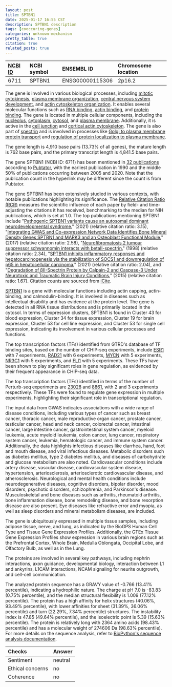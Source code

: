 ```yaml
---
layout: post
title: SPTBN1
date: 2025-01-17 16:55 CST
description: SPTBN1 description
tags: [cooccuring-genes]
categories: unknown-mechanism
pretty_table: true
citation: true
related_posts: true
---
```




| [NCBI ID](https://www.ncbi.nlm.nih.gov/gene/6711) | NCBI symbol | ENSEMBL ID | Chromosome location |
| :-------- | :------- | :-------- | :------- |
| 6711  | SPTBN1 | ENSG00000115306 | 2p16.2 |



The gene is involved in various biological processes, including [mitotic cytokinesis](https://amigo.geneontology.org/amigo/term/GO:0000281), [plasma membrane organization](https://amigo.geneontology.org/amigo/term/GO:0007009), [central nervous system development](https://amigo.geneontology.org/amigo/term/GO:0007417), and [actin cytoskeleton organization](https://amigo.geneontology.org/amigo/term/GO:0030036). It enables several molecular functions such as [RNA binding](https://amigo.geneontology.org/amigo/term/GO:0003723), [actin binding](https://amigo.geneontology.org/amigo/term/GO:0003779), and [protein binding](https://amigo.geneontology.org/amigo/term/GO:0005515). The gene is located in multiple cellular components, including the [nucleolus](https://amigo.geneontology.org/amigo/term/GO:0005730), [cytoplasm](https://amigo.geneontology.org/amigo/term/GO:0005737), [cytosol](https://amigo.geneontology.org/amigo/term/GO:0005829), and [plasma membrane](https://amigo.geneontology.org/amigo/term/GO:0005886). Additionally, it is active in the [cell junction](https://amigo.geneontology.org/amigo/term/GO:0030054) and [cortical actin cytoskeleton](https://amigo.geneontology.org/amigo/term/GO:0030864). The gene is also part of [spectrin](https://amigo.geneontology.org/amigo/term/GO:0008091) and is involved in processes like [Golgi to plasma membrane protein transport](https://amigo.geneontology.org/amigo/term/GO:0043001) and [regulation of protein localization to plasma membrane](https://amigo.geneontology.org/amigo/term/GO:1903076).


The gene length is 4,910 base pairs (13.73% of all genes), the mature length is 762 base pairs, and the primary transcript length is 4,841.5 base pairs.


The gene SPTBN1 (NCBI ID: 6711) has been mentioned in [32 publications](https://pubmed.ncbi.nlm.nih.gov/?term=%22SPTBN1%22) according to [Pubtator](https://academic.oup.com/nar/article/47/W1/W587/5494727), with the earliest publication in 1990 and the middle 50% of publications occurring between 2005 and 2020. Note that the publication count in the hyperlink may be different since the count is from Pubtator.


The gene SPTBN1 has been extensively studied in various contexts, with notable publications highlighting its significance. The [Relative Citation Ratio (RCR)](https://journals.plos.org/plosbiology/article?id=10.1371/journal.pbio.1002541) measures the scientific influence of each paper by field- and time-adjusting the citations it has received, benchmarking to the median for NIH publications, which is set at 1.0. The top publications mentioning SPTBN1 include "[Pathogenic SPTBN1 variants cause an autosomal dominant neurodevelopmental syndrome.](https://pubmed.ncbi.nlm.nih.gov/34211179)" (2021) (relative citation ratio: 3.15), "[Integrating GWAS and Co-expression Network Data Identifies Bone Mineral Density Genes SPTBN1 and MARK3 and an Osteoblast Functional Module.](https://pubmed.ncbi.nlm.nih.gov/27866947)" (2017) (relative citation ratio: 2.58), "[Neurofibromatosis 2 tumour suppressor schwannomin interacts with betaII-spectrin.](https://pubmed.ncbi.nlm.nih.gov/9537418)" (1998) (relative citation ratio: 2.34), "[SPTBN1 inhibits inflammatory responses and hepatocarcinogenesis via the stabilization of SOCS1 and downregulation of p65 in hepatocellular carcinoma.](https://pubmed.ncbi.nlm.nih.gov/33754058)" (2021) (relative citation ratio: 2.04), and "[Degradation of βII-Spectrin Protein by Calpain-2 and Caspase-3 Under Neurotoxic and Traumatic Brain Injury Conditions.](https://pubmed.ncbi.nlm.nih.gov/25270371)" (2015) (relative citation ratio: 1.67). Citation counts are sourced from [iCite](https://icite.od.nih.gov).


[SPTBN1](https://www.proteinatlas.org/ENSG00000115306-SPTBN1) is a gene with molecular functions including actin capping, actin-binding, and calmodulin-binding. It is involved in diseases such as intellectual disability and has evidence at the protein level. The gene is detected in all RNA tissue distributions and is primarily located in the cytosol. In terms of expression clusters, SPTBN1 is found in Cluster 43 for blood expression, Cluster 34 for tissue expression, Cluster 19 for brain expression, Cluster 53 for cell line expression, and Cluster 53 for single cell expression, indicating its involvement in various cellular processes and functions.


The top transcription factors (TFs) identified from GTRD's database of TF binding sites, based on the number of CHIP-seq experiments, include [ESR1](https://www.ncbi.nlm.nih.gov/gene/2099) with 7 experiments, [RAD21](https://www.ncbi.nlm.nih.gov/gene/5885) with 6 experiments, [MYCN](https://www.ncbi.nlm.nih.gov/gene/4613) with 5 experiments, [NR3C1](https://www.ncbi.nlm.nih.gov/gene/2908) with 5 experiments, and [FLI1](https://www.ncbi.nlm.nih.gov/gene/2313) with 5 experiments. These TFs have been shown to play significant roles in gene regulation, as evidenced by their frequent appearance in CHIP-seq data.


The top transcription factors (TFs) identified in terms of the number of Perturb-seq experiments are [23028](https://www.ncbi.nlm.nih.gov/gene/23028) and [8861](https://www.ncbi.nlm.nih.gov/gene/8861), with 2 and 3 experiments respectively. These TFs were found to regulate gene expression in multiple experiments, highlighting their significant role in transcriptional regulation.


The input data from GWAS indicates associations with a wide range of disease conditions, including various types of cancer such as breast cancer, thoracic cancer, male reproductive organ cancer, prostate cancer, testicular cancer, head and neck cancer, colorectal cancer, intestinal cancer, large intestine cancer, gastrointestinal system cancer, myeloid leukemia, acute myeloid leukemia, colon cancer, lung cancer, respiratory system cancer, leukemia, hematologic cancer, and immune system cancer. Additionally, the data highlights infectious diseases like diarrhea, hand, foot and mouth disease, and viral infectious diseases. Metabolic disorders such as diabetes mellitus, type 2 diabetes mellitus, and diseases of carbohydrate and glucose metabolism are also noted. Cardiovascular conditions include artery disease, vascular disease, cardiovascular system disease, hypertension, arteriosclerosis, arteriosclerotic cardiovascular disease, and atherosclerosis. Neurological and mental health conditions include neurodegenerative diseases, cognitive disorders, bipolar disorder, mood disorders, psychotic disorders, schizophrenia, and Parkinson's disease. Musculoskeletal and bone diseases such as arthritis, rheumatoid arthritis, bone inflammation disease, bone remodeling disease, and bone resorption disease are also present. Eye diseases like refractive error and myopia, as well as sleep disorders and mineral metabolism diseases, are included.



The gene is ubiquitously expressed in multiple tissue samples, including adipose tissue, nerve, and lung, as indicated by the BioGPS Human Cell Type and Tissue Gene Expression Profiles. Additionally, the GTEx Tissue Gene Expression Profiles show expression in various brain regions such as the Prefrontal Cortex, Whole Brain, Medulla Oblongata, Occipital Lobe, and Olfactory Bulb, as well as in the Lung.


The proteins are involved in several key pathways, including nephrin interactions, axon guidance, developmental biology, interaction between L1 and ankyrins, L1CAM interactions, NCAM signaling for neurite outgrowth, and cell-cell communication.



The analyzed protein sequence has a GRAVY value of -0.766 (13.41% percentile), indicating a hydrophilic nature. The charge at pH 7.0 is -83.83 (0.75% percentile), and the median structural flexibility is 1.009 (77.12% percentile). The protein has a high affinity for helix structures (40.06%, 93.49% percentile), with lower affinities for sheet (31.39%, 36.06% percentile) and turn (22.29%, 7.34% percentile) structures. The instability index is 47.85 (49.64% percentile), and the isoelectric point is 5.39 (15.63% percentile). The protein is relatively long with 2364 amino acids (98.43% percentile) and has a molecular weight of 274606 Da (98.63% percentile). For more details on the sequence analysis, refer to [BioPython's sequence analysis documentation](https://biopython.org/docs/1.75/api/Bio.SeqUtils.ProtParam.html).





| Checks    | Answer |
| :-------- | :------- |
| Sentiment  | neutral   |
| Ethical concerns | no     |
| Coherence    | no    |